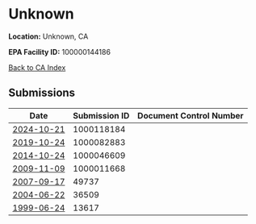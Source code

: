 # Unknown

**Location:** Unknown, CA

**EPA Facility ID:** 100000144186

[Back to CA Index](../../index.md)

## Submissions

| Date | Submission ID | Document Control Number |
|------|--------------|-------------------------|
| [2024-10-21](submissions/1000118184.md) | 1000118184 |  |
| [2019-10-24](submissions/1000082883.md) | 1000082883 |  |
| [2014-10-24](submissions/1000046609.md) | 1000046609 |  |
| [2009-11-09](submissions/1000011668.md) | 1000011668 |  |
| [2007-09-17](submissions/49737.md) | 49737 |  |
| [2004-06-22](submissions/36509.md) | 36509 |  |
| [1999-06-24](submissions/13617.md) | 13617 |  |
